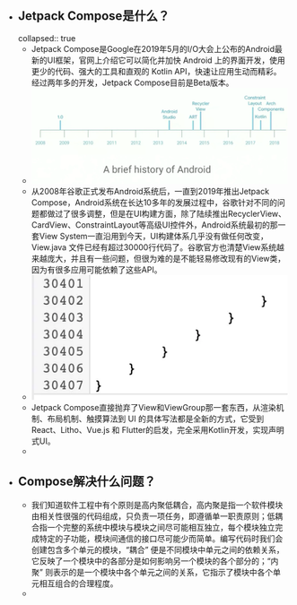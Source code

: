 - ## Jetpack Compose是什么？
  collapsed:: true
	- Jetpack Compose是Google在2019年5月的I/O大会上公布的Android最新的UI框架，官网上介绍它可以简化并加快 Android 上的界面开发，使用更少的代码、强大的工具和直观的 Kotlin API，快速让应用生动而精彩。经过两年多的开发，Jetpack Compose目前是Beta版本。
	- ![image.png](../assets/image_1684322252145_0.png)
	- 从2008年谷歌正式发布Android系统后，一直到2019年推出Jetpack Compose，Android系统在长达10多年的发展过程中，谷歌针对不同的问题都做过了很多调整，但是在UI构建方面，除了陆续推出RecyclerView、CardView、ConstraintLayout等高级UI控件外，Android系统最初的那一套View System一直沿用到今天，UI构建体系几乎没有做任何改变，View.java 文件已经有超过30000行代码了。谷歌官方也清楚View系统越来越庞大，并且有一些问题，但很为难的是不能轻易修改现有的View类，因为有很多应用可能依赖了这些API。
	- ![image.png](../assets/image_1684322268464_0.png)
	- Jetpack Compose直接抛弃了View和ViewGroup那一套东西，从渲染机制、布局机制、触摸算法到 UI 的具体写法都是全新的方式，它受到React、Litho、Vue.js 和 Flutter的启发，完全采用Kotlin开发，实现声明式UI。
	-
- ## Compose解决什么问题？
	- 我们知道软件工程中有个原则是高内聚低耦合，高内聚是指一个软件模块由相关性很强的代码组成，只负责一项任务，即遵循单一职责原则；低耦合指一个完整的系统中模块与模块之间尽可能相互独立，每个模块独立完成特定的子功能，模块间通信的接口尽可能少而简单。编写代码时我们会创建包含多个单元的模块，“耦合” 便是不同模块中单元之间的依赖关系，它反映了一个模块中的各部分是如何影响另一个模块的各个部分的；“内聚” 则表示的是一个模块中各个单元之间的关系，它指示了模块中各个单元相互组合的合理程度。
	-